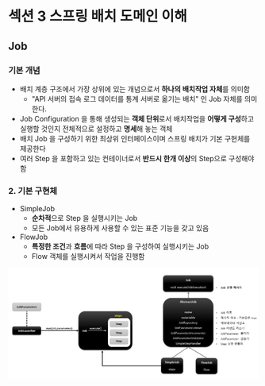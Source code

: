 # 섹션 3 스프링 배치 도메인 이해

## Job
### 기본 개념
- 배치 계층 구조에서 가장 상위에 있는 개념으로서 **하나의 배치작업 자체**를 의미함
  - "API 서버의 접속 로그 데이터를 통계 서버로 옮기는 배치" 인 Job 자체를 의미한다.
- Job Configuration 을 통해 생성되는 **객체 단위**로서 배치작업을 **어떻게 구성**하고 실행할 것인지 전체적으로 설정하고 **명세**해 놓는 객체
- 배치 Job 을 구성하기 위한 최상위 인터페이스이며 스프링 배치가 기본 구현체를 제공한다
- 여러 Step 을 포함하고 있는 컨테이너로서 **반드시 한개 이상**의 Step으로 구성해야함

### 2. 기본 구현체
- SimpleJob
  - **순차적**으로 Step 을 실행시키는 Job
  - 모든 Job에서 유용하게 사용할 수 있는 표준 기능을 갖고 있음
- FlowJob
  - **특정한 조건**과 **흐름**에 따라 Step 을 구성하여 실행시키는 Job
  - Flow 객체를 실행시켜서 작업을 진행함

![](https://github.com/dididiri1/TIL/blob/main/Batch/images/04_01.png?raw=true)